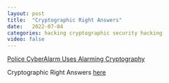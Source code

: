 ```yaml
---
layout: post
title:  "Cryptographic Right Answers"
date:   2022-07-04
categories: hacking cryptographic security hacking
video: false
---
```


[Police CyberAlarm Uses Alarming Cryptography](//scottarc.blog/2022/07/04/police-cyberalarm-uses-alarming-cryptography/)

Cryptographic Right Answers [here](//latacora.micro.blog/2018/04/03/cryptographic-right-answers.html)